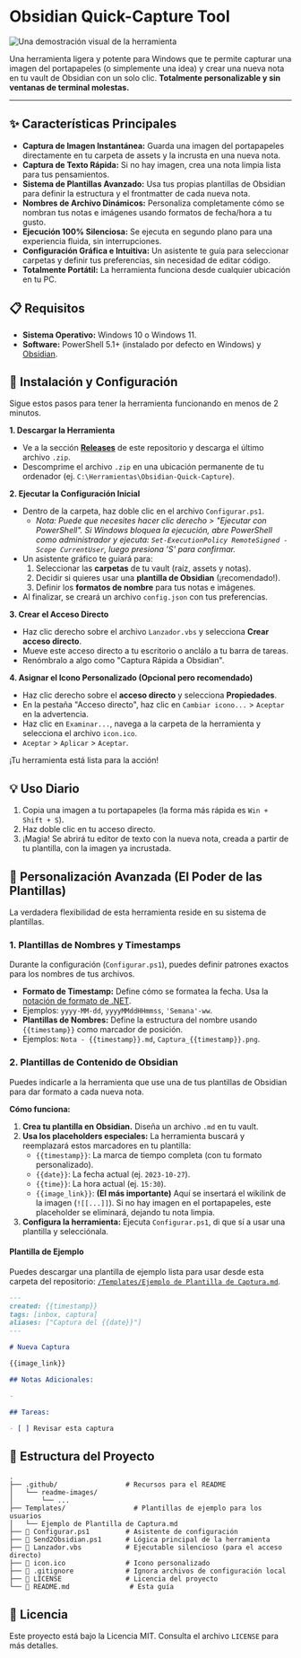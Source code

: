 # Obsidian Quick-Capture Tool

![Una demostración visual de la herramienta](.github/readme-images/Send2Obsidian%20imágenes.excalidraw.png)

Una herramienta ligera y potente para Windows que te permite capturar una imagen del portapapeles (o simplemente una idea) y crear una nueva nota en tu vault de Obsidian con un solo clic. **Totalmente personalizable y sin ventanas de terminal molestas.**

---

## ✨ Características Principales

-   **Captura de Imagen Instantánea:** Guarda una imagen del portapapeles directamente en tu carpeta de assets y la incrusta en una nueva nota.
-   **Captura de Texto Rápida:** Si no hay imagen, crea una nota limpia lista para tus pensamientos.
-   **Sistema de Plantillas Avanzado:** Usa tus propias plantillas de Obsidian para definir la estructura y el frontmatter de cada nueva nota.
-   **Nombres de Archivo Dinámicos:** Personaliza completamente cómo se nombran tus notas e imágenes usando formatos de fecha/hora a tu gusto.
-   **Ejecución 100% Silenciosa:** Se ejecuta en segundo plano para una experiencia fluida, sin interrupciones.
-   **Configuración Gráfica e Intuitiva:** Un asistente te guía para seleccionar carpetas y definir tus preferencias, sin necesidad de editar código.
-   **Totalmente Portátil:** La herramienta funciona desde cualquier ubicación en tu PC.

## 📋 Requisitos

-   **Sistema Operativo:** Windows 10 o Windows 11.
-   **Software:** PowerShell 5.1+ (instalado por defecto en Windows) y [Obsidian](https://obsidian.md/).

## 🚀 Instalación y Configuración

Sigue estos pasos para tener la herramienta funcionando en menos de 2 minutos.

**1. Descargar la Herramienta**
   - Ve a la sección [**Releases**](https://github.com/Wilberucx/Send2Obsidian/releases/tag/tool) de este repositorio y descarga el último archivo `.zip`.
   - Descomprime el archivo `.zip` en una ubicación permanente de tu ordenador (ej. `C:\Herramientas\Obsidian-Quick-Capture`).

**2. Ejecutar la Configuración Inicial**
   - Dentro de la carpeta, haz doble clic en el archivo `Configurar.ps1`.
     - *Nota: Puede que necesites hacer clic derecho > "Ejecutar con PowerShell". Si Windows bloquea la ejecución, abre PowerShell como administrador y ejecuta: `Set-ExecutionPolicy RemoteSigned -Scope CurrentUser`, luego presiona 'S' para confirmar.*
   - Un asistente gráfico te guiará para:
     1.  Seleccionar las **carpetas** de tu vault (raíz, assets y notas).
     2.  Decidir si quieres usar una **plantilla de Obsidian** (¡recomendado!).
     3.  Definir los **formatos de nombre** para tus notas e imágenes.
   - Al finalizar, se creará un archivo `config.json` con tus preferencias.

**3. Crear el Acceso Directo**
   - Haz clic derecho sobre el archivo `Lanzador.vbs` y selecciona **Crear acceso directo**.
   - Mueve este acceso directo a tu escritorio o anclálo a tu barra de tareas.
   - Renómbralo a algo como "Captura Rápida a Obsidian".

**4. Asignar el Icono Personalizado (Opcional pero recomendado)**
   - Haz clic derecho sobre el **acceso directo** y selecciona **Propiedades**.
   - En la pestaña "Acceso directo", haz clic en `Cambiar icono...` > `Aceptar` en la advertencia.
   - Haz clic en `Examinar...`, navega a la carpeta de la herramienta y selecciona el archivo `icon.ico`.
   - `Aceptar` > `Aplicar` > `Aceptar`.

¡Tu herramienta está lista para la acción!

## 💡 Uso Diario

1.  Copia una imagen a tu portapapeles (la forma más rápida es `Win + Shift + S`).
2.  Haz doble clic en tu acceso directo.
3.  ¡Magia! Se abrirá tu editor de texto con la nueva nota, creada a partir de tu plantilla, con la imagen ya incrustada.

## 🔧 Personalización Avanzada (El Poder de las Plantillas)

La verdadera flexibilidad de esta herramienta reside en su sistema de plantillas.

### 1. Plantillas de Nombres y Timestamps

Durante la configuración (`Configurar.ps1`), puedes definir patrones exactos para los nombres de tus archivos.
-   **Formato de Timestamp:** Define cómo se formatea la fecha. Usa la [notación de formato de .NET](https://docs.microsoft.com/en-us/dotnet/standard/base-types/custom-date-and-time-format-strings).
  - Ejemplos: `yyyy-MM-dd`, `yyyyMMddHHmmss`, `'Semana'-ww`.
-   **Plantillas de Nombres:** Define la estructura del nombre usando `{{timestamp}}` como marcador de posición.
  - Ejemplos: `Nota - {{timestamp}}.md`, `Captura_{{timestamp}}.png`.

### 2. Plantillas de Contenido de Obsidian

Puedes indicarle a la herramienta que use una de tus plantillas de Obsidian para dar formato a cada nueva nota.

**Cómo funciona:**
1.  **Crea tu plantilla en Obsidian.** Diseña un archivo `.md` en tu vault.
2.  **Usa los placeholders especiales:** La herramienta buscará y reemplazará estos marcadores en tu plantilla:
    -   `{{timestamp}}`: La marca de tiempo completa (con tu formato personalizado).
    -   `{{date}}`: La fecha actual (ej. `2023-10-27`).
    -   `{{time}}`: La hora actual (ej. `15:30`).
    -   `{{image_link}}`: **(El más importante)** Aquí se insertará el wikilink de la imagen (`![[...]]`). Si no hay imagen en el portapapeles, este placeholder se eliminará, dejando tu nota limpia.
3.  **Configura la herramienta:** Ejecuta `Configurar.ps1`, di que sí a usar una plantilla y selecciónala.

#### Plantilla de Ejemplo

Puedes descargar una plantilla de ejemplo lista para usar desde esta carpeta del repositorio: [`/Templates/Ejemplo de Plantilla de Captura.md`](https://github.com/Wilberucx/Send2Obsidian/blob/main/Template.md).

```markdown
---
created: {{timestamp}}
tags: [inbox, captura]
aliases: ["Captura del {{date}}"]
---

# Nueva Captura

{{image_link}}

## Notas Adicionales:

- 

## Tareas:

- [ ] Revisar esta captura
```

## 📂 Estructura del Proyecto

```
.
├── .github/                 # Recursos para el README
│   └── readme-images/
│       └── ...
├── Templates/                 # Plantillas de ejemplo para los usuarios
│   └── Ejemplo de Plantilla de Captura.md
├── 📜 Configurar.ps1         # Asistente de configuración
├── 📜 Send2Obsidian.ps1      # Lógica principal de la herramienta
├── 🚀 Lanzador.vbs           # Ejecutable silencioso (para el acceso directo)
├── 🎨 icon.ico               # Icono personalizado
├── 📄 .gitignore             # Ignora archivos de configuración local
├── 📄 LICENSE                # Licencia del proyecto
└── 📄 README.md               # Esta guía
```

## 📜 Licencia

Este proyecto está bajo la Licencia MIT. Consulta el archivo `LICENSE` para más detalles.
